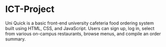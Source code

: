 # ICT-Project
Uni Quick is a basic front-end university cafeteria food ordering system built using HTML, CSS, and JavaScript. Users can sign up, log in, select from various on-campus restaurants, browse menus, and compile an order summary.
